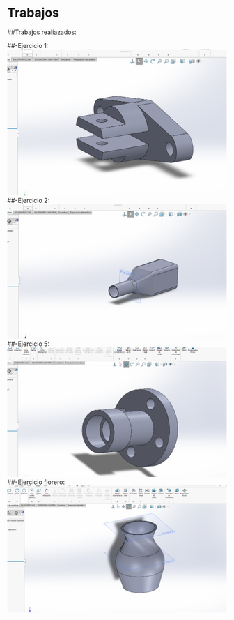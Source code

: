 # Trabajos

##Trabajos realiazados:

##-Ejercicio 1:
![ejercicio1](docs/recursos/Ejercicio%201.png "Ejercicio 1")
##-Ejercicio 2:
![ejercicio2](docs/recursos/Ejercicio%202.png "Ejercicio 2")
##-Ejercicio 5:
![ejercicio5](docs/recursos/Ejercicio%205.png "Ejercicio 5")
##-Ejercicio florero:
![ejercicioflores](docs/recursos/Ejercicio%20florero.png "Ejercicio florero")
